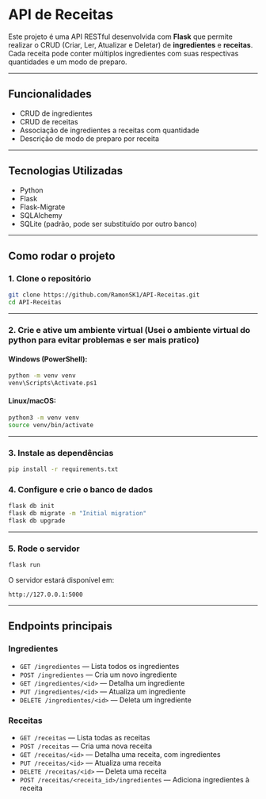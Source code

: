 # API de Receitas

Este projeto é uma API RESTful desenvolvida com **Flask** que permite realizar o CRUD (Criar, Ler, Atualizar e Deletar) de **ingredientes** e **receitas**. Cada receita pode conter múltiplos ingredientes com suas respectivas quantidades e um modo de preparo.

---

## Funcionalidades

- CRUD de ingredientes
- CRUD de receitas
- Associação de ingredientes a receitas com quantidade
- Descrição de modo de preparo por receita

---

## Tecnologias Utilizadas

- Python
- Flask
- Flask-Migrate
- SQLAlchemy
- SQLite (padrão, pode ser substituído por outro banco)

---

## Como rodar o projeto

### 1. Clone o repositório

```bash
git clone https://github.com/RamonSK1/API-Receitas.git
cd API-Receitas
```

---

### 2. Crie e ative um ambiente virtual (Usei o ambiente virtual do python para evitar problemas e ser mais pratico)

#### Windows (PowerShell):
```bash
python -m venv venv
venv\Scripts\Activate.ps1
```

#### Linux/macOS:
```bash
python3 -m venv venv
source venv/bin/activate
```

---

### 3. Instale as dependências

```bash
pip install -r requirements.txt
```

### 4. Configure e crie o banco de dados

```bash
flask db init    
flask db migrate -m "Initial migration"
flask db upgrade
```

---

### 5. Rode o servidor

```bash
flask run
```

O servidor estará disponível em:
```
http://127.0.0.1:5000
```

---

## Endpoints principais

### Ingredientes
- `GET /ingredientes` — Lista todos os ingredientes
- `POST /ingredientes` — Cria um novo ingrediente
- `GET /ingredientes/<id>` — Detalha um ingrediente
- `PUT /ingredientes/<id>` — Atualiza um ingrediente
- `DELETE /ingredientes/<id>` — Deleta um ingrediente

### Receitas
- `GET /receitas` — Lista todas as receitas
- `POST /receitas` — Cria uma nova receita
- `GET /receitas/<id>` — Detalha uma receita, com ingredientes
- `PUT /receitas/<id>` — Atualiza uma receita
- `DELETE /receitas/<id>` — Deleta uma receita
- `POST /receitas/<receita_id>/ingredientes` — Adiciona ingredientes à receita


